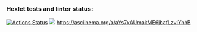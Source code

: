 ### Hexlet tests and linter status:
[![Actions Status](https://github.com/lovepashyan/frontend-project-44/workflows/hexlet-check/badge.svg)](https://github.com/lovepashyan/frontend-project-44/actions)
<a href="https://codeclimate.com/github/lovepashyan/frontend-project-44/maintainability"><img src="https://api.codeclimate.com/v1/badges/8489b9a175315bcdd4e1/maintainability" /></a>
https://asciinema.org/a/aYs7xAUmakME6jbafLzvlYnhB